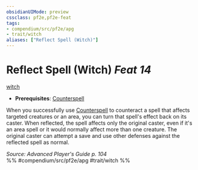 ```yaml
---
obsidianUIMode: preview
cssclass: pf2e,pf2e-feat
tags:
- compendium/src/pf2e/apg
- trait/witch
aliases: ["Reflect Spell (Witch)"]
---
```

# Reflect Spell (Witch)  *Feat 14*  
[witch](../../Rules/traits/witch-apg.md)  

- **Prerequisites**: [Counterspell](counterspell-witch-apg.md)

When you successfully use [Counterspell](counterspell-witch-apg.md) to counteract a spell that affects targeted creatures or an area, you can turn that spell's effect back on its caster. When reflected, the spell affects only the original caster, even if it's an area spell or it would normally affect more than one creature. The original caster can attempt a save and use other defenses against the reflected spell as normal.

*Source: Advanced Player's Guide p. 104*  
%% #compendium/src/pf2e/apg #trait/witch %%